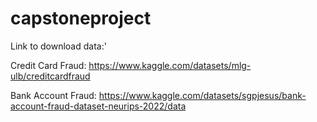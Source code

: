 # capstoneproject
Link to download data:'

Credit Card Fraud: https://www.kaggle.com/datasets/mlg-ulb/creditcardfraud

Bank Account Fraud: https://www.kaggle.com/datasets/sgpjesus/bank-account-fraud-dataset-neurips-2022/data
